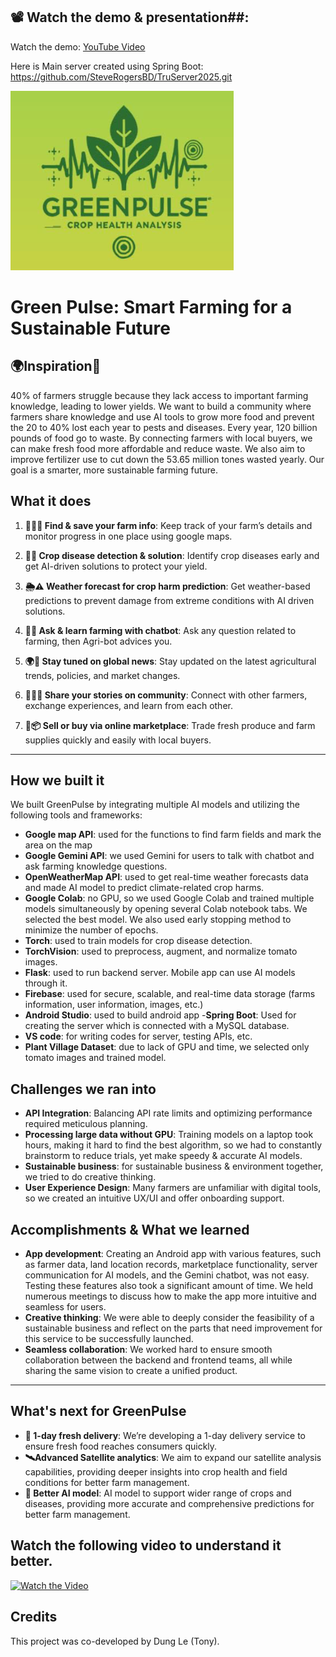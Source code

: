 ## 📽 Watch the demo & presentation##:
Watch the demo: [YouTube Video](https://www.youtube.com/watch?v=MSem1tq8HHw&t=3s)

Here is Main server created using Spring Boot: https://github.com/SteveRogersBD/TruServer2025.git


![Green Pulse](logo1.png)
# **Green Pulse: Smart Farming for a Sustainable Future**   

## **🌍Inspiration🌱**  

40% of farmers struggle because they lack access to important farming knowledge, leading to lower yields. We want to build a community where farmers share knowledge and use AI tools to grow more food and prevent the 20 to 40% lost each year to pests and diseases. Every year, 120 billion pounds of food go to waste. By connecting farmers with local buyers, we can make fresh food more affordable and reduce waste. We also aim to improve fertilizer use to cut down the 53.65 million tones wasted yearly. Our goal is a smarter, more sustainable farming future.

## **What it does**
1. **👩‍🌾🌱 Find & save your farm info**: Keep track of your farm’s details and monitor progress in one place using google maps.  

2. **🤖🦠 Crop disease detection & solution**: Identify crop diseases early and get AI-driven solutions to protect your yield.  

3. **🌦️⚠️ Weather forecast for crop harm prediction**: Get weather-based predictions to prevent damage from extreme conditions with AI driven solutions.  

4. **🤖🌱 Ask & learn farming with chatbot**: Ask any question related to farming, then Agri-bot advices you.

5. **🌍📰 Stay tuned on global news**: Stay updated on the latest agricultural trends, policies, and market changes.  

6. **👩‍🌾🌱 Share your stories on community**: Connect with other farmers, exchange experiences, and learn from each other.  

7. **🚜📦 Sell or buy via online marketplace**: Trade fresh produce and farm supplies quickly and easily with local buyers.  

---

## **How we built it**

We built GreenPulse by integrating multiple AI models and utilizing the following tools and frameworks:

- **Google map API**: used for the functions to find farm fields and mark the area on the map
- **Google Gemini API**: we used Gemini for users to talk with chatbot and ask farming knowledge questions.
- **OpenWeatherMap API**: used to get real-time weather forecasts data and made AI model to predict climate-related crop harms.
- **Google Colab**: no GPU, so we used Google Colab and trained multiple models simultaneously by opening several Colab notebook tabs. We selected the best model. We also used early stopping method to minimize the number of epochs.
- **Torch**: used to train models for crop disease detection.
- **TorchVision**: used to preprocess, augment, and normalize tomato images.
- **Flask**:  used to run backend server. Mobile app can use AI models through it.
- **Firebase**: used for secure, scalable, and real-time data storage (farms information, user information, images, etc.)
- **Android Studio**: used to build android app
-**Spring Boot**: Used for creating the server which is connected with a MySQL database. 
- **VS code**: for writing codes for server, testing APIs, etc.
- **Plant Village Dataset**: due to lack of GPU and time, we selected only tomato images and trained model.

## **Challenges we ran into**

- **API Integration**: Balancing API rate limits and optimizing performance required meticulous planning.
- **Processing large data without GPU**: Training models on a laptop took hours, making it hard to find the best algorithm, so we had to constantly brainstorm to reduce trials, yet make speedy & accurate AI models.
- **Sustainable business**: for sustainable business & environment together, we tried to do creative thinking.
- **User Experience Design**: Many farmers are unfamiliar with digital tools, so we created an intuitive UX/UI and offer onboarding support.

## **Accomplishments & What we learned**

- **App development**: Creating an Android app with various features, such as farmer data, land location records, marketplace functionality, server communication for AI models, and the Gemini chatbot, was not easy. Testing these features also took a significant amount of time. We held numerous meetings to discuss how to make the app more intuitive and seamless for users.
- **Creative thinking**: We were able to deeply consider the feasibility of a sustainable business and reflect on the parts that need improvement for this service to be successfully launched.
- **Seamless collaboration**: We worked hard to ensure smooth collaboration between the backend and frontend teams, all while sharing the same vision to create a unified product.

---

## **What's next for GreenPulse**

- **🚚 1-day fresh delivery**: We’re developing a 1-day delivery service to ensure fresh food reaches consumers quickly.
- **🛰️Advanced Satellite analytics**: We aim to expand our satellite analysis capabilities, providing deeper insights into crop health and field conditions for better farm management.
- **🤖 Better AI model**: AI model to support wider range of crops and diseases, providing more accurate and comprehensive predictions for better farm management.
 

## **Watch the following video to understand it better.**  

[![Watch the Video](https://img.youtube.com/vi/UznGzx5qtyE/0.jpg)](https://youtu.be/UznGzx5qtyE)



## Credits
This project was co-developed by Dung Le (Tony).
